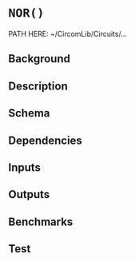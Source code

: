 # `NOR()` 

PATH HERE: ~/CircomLib/Circuits/... 

## Background

## Description

## Schema

## Dependencies

## Inputs

## Outputs

## Benchmarks 

## Test